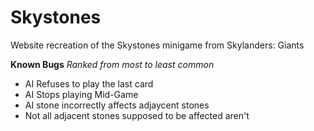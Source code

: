 # Skystones
Website recreation of the Skystones minigame from Skylanders: Giants

**Known Bugs**
*Ranked from most to least common*
- AI Refuses to play the last card
- AI Stops playing Mid-Game
- AI stone incorrectly affects adjaycent stones
- Not all adjacent stones supposed to be affected aren't